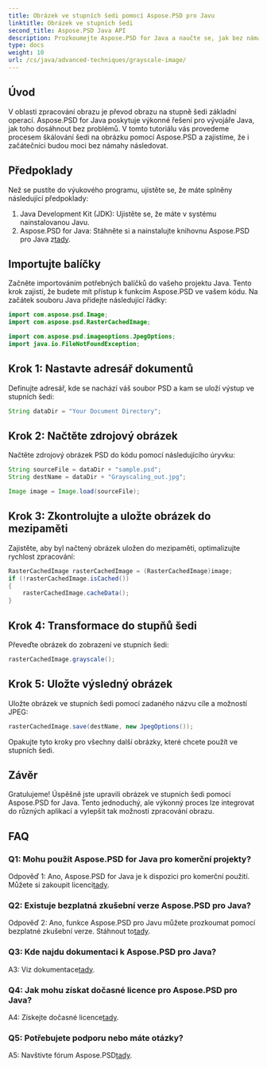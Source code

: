 ```yaml
---
title: Obrázek ve stupních šedi pomocí Aspose.PSD pro Javu
linktitle: Obrázek ve stupních šedi
second_title: Aspose.PSD Java API
description: Prozkoumejte Aspose.PSD for Java a naučte se, jak bez námahy vytvářet obrázky ve stupních šedi pomocí našeho podrobného návodu.
type: docs
weight: 10
url: /cs/java/advanced-techniques/grayscale-image/
---
```

## Úvod

V oblasti zpracování obrazu je převod obrazu na stupně šedi základní operací. Aspose.PSD for Java poskytuje výkonné řešení pro vývojáře Java, jak toho dosáhnout bez problémů. V tomto tutoriálu vás provedeme procesem škálování šedi na obrázku pomocí Aspose.PSD a zajistíme, že i začátečníci budou moci bez námahy následovat.

## Předpoklady

Než se pustíte do výukového programu, ujistěte se, že máte splněny následující předpoklady:

1. Java Development Kit (JDK): Ujistěte se, že máte v systému nainstalovanou Javu.
2.  Aspose.PSD for Java: Stáhněte si a nainstalujte knihovnu Aspose.PSD pro Java z[tady](https://releases.aspose.com/psd/java/).

## Importujte balíčky

Začněte importováním potřebných balíčků do vašeho projektu Java. Tento krok zajistí, že budete mít přístup k funkcím Aspose.PSD ve vašem kódu. Na začátek souboru Java přidejte následující řádky:

```java
import com.aspose.psd.Image;
import com.aspose.psd.RasterCachedImage;

import com.aspose.psd.imageoptions.JpegOptions;
import java.io.FileNotFoundException;
```

## Krok 1: Nastavte adresář dokumentů

Definujte adresář, kde se nachází váš soubor PSD a kam se uloží výstup ve stupních šedi:

```java
String dataDir = "Your Document Directory";
```

## Krok 2: Načtěte zdrojový obrázek

Načtěte zdrojový obrázek PSD do kódu pomocí následujícího úryvku:

```java
String sourceFile = dataDir + "sample.psd";
String destName = dataDir + "Grayscaling_out.jpg";

Image image = Image.load(sourceFile);
```

## Krok 3: Zkontrolujte a uložte obrázek do mezipaměti

Zajistěte, aby byl načtený obrázek uložen do mezipaměti, optimalizujte rychlost zpracování:

```java
RasterCachedImage rasterCachedImage = (RasterCachedImage)image;
if (!rasterCachedImage.isCached())
{
    rasterCachedImage.cacheData();
}
```

## Krok 4: Transformace do stupňů šedi

Převeďte obrázek do zobrazení ve stupních šedi:

```java
rasterCachedImage.grayscale();
```

## Krok 5: Uložte výsledný obrázek

Uložte obrázek ve stupních šedi pomocí zadaného názvu cíle a možností JPEG:

```java
rasterCachedImage.save(destName, new JpegOptions());
```

Opakujte tyto kroky pro všechny další obrázky, které chcete použít ve stupních šedi.

## Závěr

Gratulujeme! Úspěšně jste upravili obrázek ve stupních šedi pomocí Aspose.PSD for Java. Tento jednoduchý, ale výkonný proces lze integrovat do různých aplikací a vylepšit tak možnosti zpracování obrazu.

## FAQ

### Q1: Mohu použít Aspose.PSD for Java pro komerční projekty?

Odpověď 1: Ano, Aspose.PSD for Java je k dispozici pro komerční použití. Můžete si zakoupit licenci[tady](https://purchase.aspose.com/buy).

### Q2: Existuje bezplatná zkušební verze Aspose.PSD pro Java?

 Odpověď 2: Ano, funkce Aspose.PSD pro Javu můžete prozkoumat pomocí bezplatné zkušební verze. Stáhnout to[tady](https://releases.aspose.com/).

### Q3: Kde najdu dokumentaci k Aspose.PSD pro Java?

 A3: Viz dokumentace[tady](https://reference.aspose.com/psd/java/).

### Q4: Jak mohu získat dočasné licence pro Aspose.PSD pro Java?

 A4: Získejte dočasné licence[tady](https://purchase.aspose.com/temporary-license/).

### Q5: Potřebujete podporu nebo máte otázky?

 A5: Navštivte fórum Aspose.PSD[tady](https://forum.aspose.com/c/psd/34).